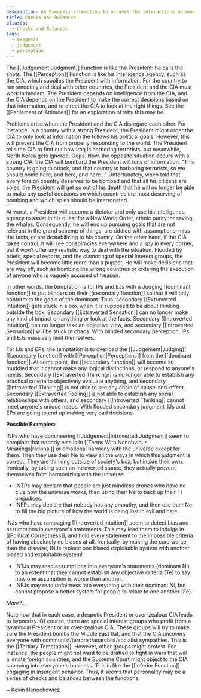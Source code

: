 ```yaml
---
description: An Exegesis attempting to unravel the interactions between the dominant function and the secondary function
title: Checks and Balances
aliases:
  - Checks and Balances
tags:
  - exegesis
  - judgement
  - perception
---
```


The [[Judgement|Judgment]] Function is like the President: he calls the shots. The [[Perception]] Function is like his intelligence agency, such as the CIA, which supplies the President with information. For the country to run smoothly and deal with other countries, the President and the CIA must work in tandem. The President depends on intelligence from the CIA, and the CIA depends on the President to make the correct decisions based on that information, and to direct the CIA to look at the right things. See the [[Parliament of Attitudes]] for an exploration of why this may be.

Problems arise when the President and the CIA disregard each other. For instance, in a country with a strong President, the President might order the CIA to only look at information the follows his political goals. However, this will prevent the CIA from properly responding to the world. The President tells the CIA to find out how Iraq is harboring terrorists, but meanwhile, North Korea gets ignored. Oops. Now, the opposite situation occurs with a strong CIA: the CIA will bombard the President will tons of information. "This country is going to attack, and that country is harboring terrorists, so we should bomb here, and here, and here..." Unfortunately, when told that every foreign country deserves to be bombed and that all his citizens are spies, the President will get so out of his depth that he will no longer be able to make any useful decisions on which countries are most deserving of bombing and which spies should be interrogated.

At worst, a President will become a dictator and only use his intelligence agency to assist in his quest for a New World Order, ethnic purity, or saving the whales. Consequently, he will end up pursuing goals that are not relevant in the grand scheme of things, are riddled with assumptions, miss the facts, or are destabilizing to his country. On the other hand, if the CIA takes control, it will see conspiracies everywhere and a spy in every corner, but it won't offer any realistic way to deal with the situation. Flooded by briefs, special reports, and the clamoring of special interest groups, the President will become little more than a puppet. He will make decisions that are way off, such as bombing the wrong countries or ordering the execution of anyone who is vaguely accused of treason.

In other words, the temptation is for IPs and EJs with a Judging [[dominant function]] to put blinders on their [[secondary function]] so that it will only conform to the goals of the dominant. Thus, secondary [[Extraverted Intuition]] gets stuck in a box when it is supposed to be about thinking outside the box. Secondary [[Extraverted Sensation]] can no longer make any kind of impact on anything or look at the facts. Secondary [[Introverted Intuition]] can no longer take an objective view, and secondary [[Introverted Sensation]] will be stuck in chaos. With blinded secondary perception, IPs and EJs massively limit themselves.

For IJs and EPs, the temptation is to overload the [[Judgement|Judging]] [[secondary function]] with [[Perception|Perceptions]] from the [[dominant function]]. At some point, the [[secondary function]] will become so muddled that it cannot make any logical distinctions, or respond to anyone's needs. Secondary [[Extraverted Thinking]] is no longer able to establish any practical criteria to objectively evaluate anything, and secondary [[Introverted Thinking]] is not able to see any chain of cause-and-effect. Secondary [[Extraverted Feeling]] is not able to establish any social relationships with others, and secondary [[Introverted Thinking]] cannot meet anyone's unique needs. With flooded secondary judgment, IJs and EPs are going to end up making very bad decisions.

**Possible Examples:**

INPs who have domineering [[Judgement|Introverted Judgment]] seem to complain that nobody else is in [[Terms With Nonobvious Meanings|rational]] or emotional harmony with the universe except for them. Then they use their Ne to view all the ways in which this judgment is correct. They are thinking outside of society's box, but inside their own. Ironically, by taking such an introverted stance, they actually prevent themselves from harmonizing with the universe!

- INTPs may declare that people are just mindless drones who have no clue how the universe works, then using their Ne to back up their Ti prejudices.
- INFPs may declare that nobody has any empathy, and then use their Ne to fill the big picture of how the world is being lost in evil and hate.

INJs who have rampaging [[Introverted Intuition]] seem to detect bias and assumptions in everyone's statements. This may lead them to indulge in [[Political Correctness]], and hold every statement to the impossible criteria of having absolutely no biases at all. Ironically, by making the cure worse than the disease, INJs replace one biased exploitable system with another biased and exploitable system!

- INTJs may read assumptions into everyone's statements (dominant Ni) to an extent that they cannot establish any objective criteria (Te) to say how one assumption is worse than another.
- INFJs may read unfairness into everything with their dominant Ni, but cannot propose a better system for people to relate to one another (Fe).

_More?..._

Note how that in each case, a despotic President or over-zealous CIA leads to hypocrisy. Of course, there are special interest groups who profit from a tyrannical President or an over-zealous CIA. These groups will try to make sure the President bombs the Middle East flat, and that the CIA uncovers everyone with communist/terrorist/anarchist/socialist sympathies. This is the [[Tertiary Temptation]]. However, other groups might protest. For instance, the people might not want to be drafted to fight in wars that will alienate foreign countries, and the Supreme Court might object to the CIA snooping into everyone's business. This is like the [[Inferior Function]] engaging in insurgent behavior. Thus, it seems that personality may be a series of checks and balances between the functions.

~ Kevin Henochowicz
